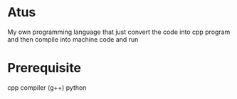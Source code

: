# Atus
My own programming language that just convert the code into cpp program and then compile into machine code and run
# Prerequisite
cpp compiler (g++)
python
